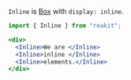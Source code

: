 `Inline` is [Box](../Box/Box.md) with `display: inline`.

```jsx
import { Inline } from "reakit";

<div>
  <Inline>We are </Inline>
  <Inline>inline </Inline>
  <Inline>elements.</Inline>
</div>
```
